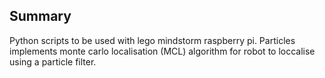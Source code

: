 ## Summary

Python scripts to be used with lego mindstorm raspberry pi. Particles implements monte carlo localisation (MCL) algorithm for robot to loccalise using a particle filter.